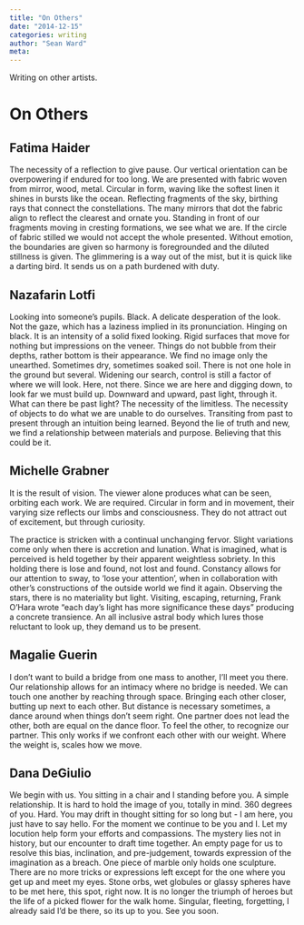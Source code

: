 ```yaml
---
title: "On Others"
date: "2014-12-15"
categories: writing
author: "Sean Ward"
meta:
---
```

Writing on other artists.

# On Others

## Fatima Haider
The necessity of a reflection to give pause. Our vertical orientation can be overpowering if endured for too long. We are presented with fabric woven from mirror, wood, metal. Circular in form, waving like the softest linen it shines in bursts like the ocean. Reflecting fragments of the sky, birthing rays that connect the constellations. The many mirrors that dot the fabric align to reflect the clearest and ornate you. Standing in front of our fragments moving in cresting formations, we see what we are. If the circle of fabric stilled we would not accept the whole presented. Without emotion, the boundaries are given so harmony is foregrounded and the diluted stillness is given. The glimmering is a way out of the mist, but it is quick like a darting bird. It sends us on a path burdened with duty.

## Nazafarin Lotfi 
Looking into someone’s pupils. Black. A delicate desperation of the look. Not the gaze, which has a laziness implied in its pronunciation. Hinging on black. It is an intensity of a solid fixed looking. Rigid surfaces that move for nothing but impressions on the veneer. Things do not bubble from their depths, rather bottom is their appearance. We find no image only the unearthed. Sometimes dry, sometimes soaked soil. There is not one hole in the ground but several. Widening our search, control is still a factor of where we will look. Here, not there. Since we are here and digging down, to look far we must build up. Downward and upward, past light, through it. What can there be past light?
The necessity of the limitless. The necessity of objects to do what we are unable to do ourselves. Transiting from past to present through an intuition being learned. Beyond the lie of truth and new, we find a relationship between materials and purpose. Believing that this could be it.


## Michelle Grabner
It is the result of vision. The viewer alone produces what can be seen, orbiting each work. We are required. Circular in form and in movement, their varying size reflects our limbs and consciousness. They do not attract out of excitement, but through curiosity.

The practice is stricken with a continual unchanging fervor. Slight variations come only when there is accretion and lunation. What is imagined, what is perceived is held together by their apparent weightless sobriety. In this holding there is lose and found, not lost and found. Constancy allows for our attention to sway, to ‘lose your attention’, when in collaboration with other’s constructions of the outside world we find it again. Observing the stars, there is no materiality but light. Visiting, escaping, returning, Frank O’Hara wrote “each day’s light has more significance these days” producing a concrete transience. An all inclusive astral body which lures those reluctant to look up, they demand us to be present.


## Magalie Guerin
I don’t want to build a bridge from one mass to another, I’ll meet you there. Our relationship allows for an intimacy where no bridge is needed. We can touch one another by reaching through space. Bringing each other closer, butting up next to each other. But distance is necessary sometimes, a dance around when things don’t seem right. One partner does not lead the other, both are equal on the dance floor. To feel the other, to recognize our partner. This only works if we confront each other with our weight. Where the weight is, scales how we move.


## Dana DeGiulio
We begin with us. You sitting in a chair and I standing before you. A simple relationship. It is hard to hold the image of you, totally in mind. 360 degrees of you. Hard. You may drift in thought sitting for so long but - I am here, you just have to say hello. For the moment we continue to be you and I. Let my locution help form your efforts and compassions. The mystery lies not in history, but our encounter to draft time together. An empty page for us to resolve this bias, inclination, and pre-judgement, towards expression of the imagination as a breach. One piece of marble only holds one sculpture. There are no more tricks or expressions left except for the one where you get up and meet my eyes. Stone orbs, wet globules or glassy spheres have to be met here, this spot, right now. It is no longer the triumph of heroes but the life of a picked flower for the walk home. Singular, fleeting, forgetting, I already said I’d be there, so its up to you. See you soon.